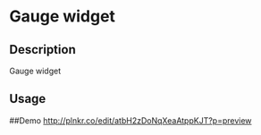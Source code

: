 # Gauge widget
## Description
Gauge widget
## Usage
##Demo 
http://plnkr.co/edit/atbH2zDoNqXeaAtppKJT?p=preview

